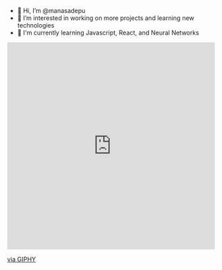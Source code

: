 - 👋 Hi, I’m @manasadepu
- 👀 I’m interested in working on more projects and learning new technologies
- 🌱 I'm currently learning Javascript, React, and Neural Networks

<!---
manasadepu/manasadepu is a ✨ special ✨ repository because its `README.md` (this file) appears on your GitHub profile.
You can click the Preview link to take a look at your changes.
--->
<iframe src="https://giphy.com/embed/Cmr1OMJ2FN0B2" width="480" height="480" frameBorder="0" class="giphy-embed" allowFullScreen></iframe>
  <p>
    <a href="https://giphy.com/gifs/hello-Cmr1OMJ2FN0B2">via GIPHY</a>
  </p>
